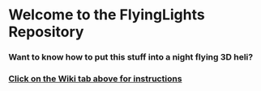 # Welcome to the FlyingLights Repository


### Want to know how to put this stuff into a night flying 3D heli?
###  <a href="https://github.com/FlyingLights/FlyingLights/wiki">Click on the Wiki tab above for instructions</a>
